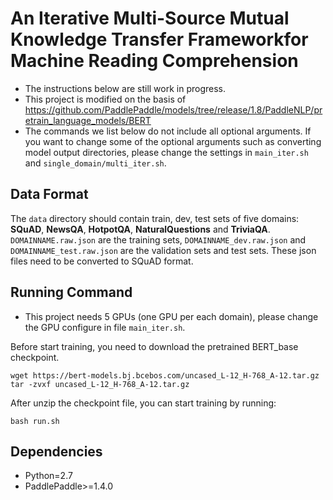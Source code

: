 # An Iterative Multi-Source Mutual Knowledge Transfer Frameworkfor Machine Reading Comprehension
* The instructions below are still work in progress.
* This project is modified on the basis of https://github.com/PaddlePaddle/models/tree/release/1.8/PaddleNLP/pretrain_language_models/BERT
* The commands we list below do not include all optional arguments. 
If you want to change some of the optional arguments such as converting model output directories, please change the settings in ```main_iter.sh``` and ```single_domain/multi_iter.sh```.

## Data Format
The ```data``` directory should contain train, dev, test sets of five domains: **SQuAD**, **NewsQA**, **HotpotQA**, **NaturalQuestions** and **TriviaQA**. ```DOMAINNAME.raw.json``` are the training sets, ```DOMAINNAME_dev.raw.json``` and ```DOMAINNAME_test.raw.json``` are the validation sets and test sets. These json files need to be converted to SQuAD format.

## Running Command
* This project needs 5 GPUs (one GPU per each domain), please change the GPU configure in file ```main_iter.sh```.
  
Before start training, you need to download the pretrained BERT_base checkpoint.
```
wget https://bert-models.bj.bcebos.com/uncased_L-12_H-768_A-12.tar.gz
tar -zvxf uncased_L-12_H-768_A-12.tar.gz
```
After unzip the checkpoint file, you can start training by running:
```
bash run.sh
```
## Dependencies
* Python=2.7
* PaddlePaddle>=1.4.0